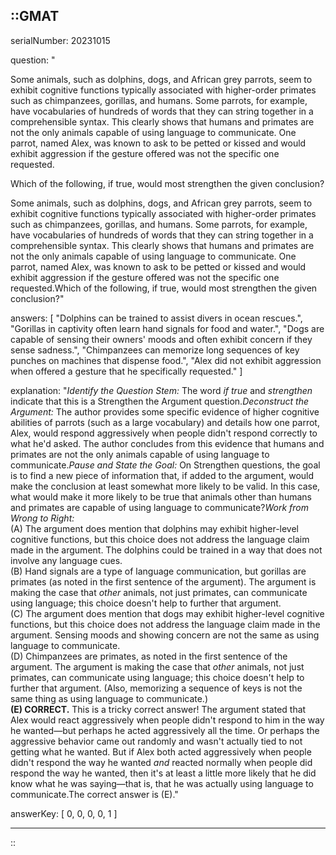 ::GMAT
---

serialNumber: 20231015

question: "<p>Some animals, such as dolphins, dogs, and African grey parrots, seem to exhibit cognitive functions typically associated with higher-order primates such as chimpanzees, gorillas, and humans. Some parrots, for example, have vocabularies of hundreds of words that they can string together in a comprehensible syntax. This clearly shows that humans and primates are not the only animals capable of using language to communicate. One parrot, named Alex, was known to ask to be petted or kissed and would exhibit aggression if the gesture offered was not the specific one requested.</p><p>Which of the following, if true, would most strengthen the given conclusion?</p>Some animals, such as dolphins, dogs, and African grey parrots, seem to exhibit cognitive functions typically associated with higher-order primates such as chimpanzees, gorillas, and humans. Some parrots, for example, have vocabularies of hundreds of words that they can string together in a comprehensible syntax. This clearly shows that humans and primates are not the only animals capable of using language to communicate. One parrot, named Alex, was known to ask to be petted or kissed and would exhibit aggression if the gesture offered was not the specific one requested.Which of the following, if true, would most strengthen the given conclusion?"

answers: [
  "Dolphins can be trained to assist divers in ocean rescues.",
  "Gorillas in captivity often learn hand signals for food and water.",
  "Dogs are capable of sensing their owners' moods and often exhibit concern if they sense sadness.",
  "Chimpanzees can memorize long sequences of key punches on machines that dispense food.",
  "Alex did not exhibit aggression when offered a gesture that he specifically requested."
]

explanation: "<i>Identify the Question Stem:</i> The word <i>if true</i> and <i>strengthen</i> indicate that this is a Strengthen the Argument question.<i>Deconstruct the Argument:</i> The author provides some specific evidence of higher cognitive abilities of parrots (such as a large vocabulary) and details how one parrot, Alex, would respond aggressively when people didn't respond correctly to what he'd asked. The author concludes from this evidence that humans and primates are not the only animals capable of using language to communicate.<i>Pause and State the Goal:</i> On Strengthen questions, the goal is to find a new piece of information that, if added to the argument, would make the conclusion at least somewhat more likely to be valid. In this case, what would make it more likely to be true that animals other than humans and primates are capable of using language to communicate?<i>Work from Wrong to Right:</i><br>(A) The argument does mention that dolphins may exhibit higher-level cognitive functions, but this choice does not address the language claim made in the argument. The dolphins could be trained in a way that does not involve any language cues.<br>(B) Hand signals are a type of language communication, but gorillas are primates (as noted in the first sentence of the argument). The argument is making the case that <i>other</i> animals, not just primates, can communicate using language; this choice doesn't help to further that argument.<br>(C) The argument does mention that dogs may exhibit higher-level cognitive functions, but this choice does not address the language claim made in the argument. Sensing moods and showing concern are not the same as using language to communicate.<br>(D) Chimpanzees are primates, as noted in the first sentence of the argument. The argument is making the case that <i>other</i> animals, not just primates, can communicate using language; this choice doesn't help to further that argument. (Also, memorizing a sequence of keys is not the same thing as using language to communicate.)<br><b>(E) CORRECT.</b> This is a tricky correct answer! The argument stated that Alex would react aggressively when people didn't respond to him in the way he wanted—but perhaps he acted aggressively all the time. Or perhaps the aggressive behavior came out randomly and wasn't actually tied to not getting what he wanted. But if Alex both acted aggressively when people didn't respond the way he wanted <i>and</i> reacted normally when people did respond the way he wanted, then it's at least a little more likely that he did know what he was saying—that is, that he was actually using language to communicate.The correct answer is (E)."

answerKey: [
  0, 
  0, 
  0, 
  0, 
  1
]



---
::